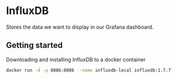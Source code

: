 # InfluxDB
Stores the data we want to display in our Grafana dashboard.
## Getting started
Downloading and installing InfluxDB to a docker container
```bash 
docker run -d -p 8086:8086 --name influxdb-local influxdb:1.7.7
```


